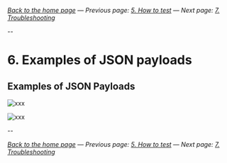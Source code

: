 _[Back to the home page](../README.md)
— Previous page: [5. How to test](./Test.md)
— Next page: [7. Troubleshooting](./Troubleshooting.md)_

--

# 6. Examples of JSON payloads

## Examples of JSON Payloads

![xxx](x)

![xxx](x)

--

_[Back to the home page](../README.md)
— Previous page: [5. How to test](./Test.md)
— Next page: [7. Troubleshooting](./Troubleshooting.md)_
